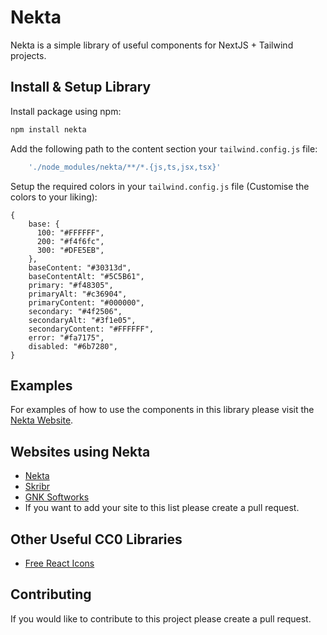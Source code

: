 # Nekta
Nekta is a simple library of useful components for NextJS + Tailwind projects.

## Install & Setup Library

Install package using npm:

```bash
npm install nekta
```

Add the following path to the content section your `tailwind.config.js` file:

```js
    './node_modules/nekta/**/*.{js,ts,jsx,tsx}'
```

Setup the required colors in your `tailwind.config.js` file (Customise the colors to your liking):

```
{ 
    base: {
      100: "#FFFFFF",
      200: "#f4f6fc",
      300: "#DFE5EB",
    },
    baseContent: "#30313d",
    baseContentAlt: "#5C5B61",
    primary: "#f48305",
    primaryAlt: "#c36904",
    primaryContent: "#000000",
    secondary: "#4f2506",
    secondaryAlt: "#3f1e05",
    secondaryContent: "#FFFFFF",
    error: "#fa7175",
    disabled: "#6b7280",
}
```

## Examples

For examples of how to use the components in this library please visit the [Nekta Website](https://www.getnekta.com).

## Websites using Nekta
- [Nekta](https://www.getnekta.com)
- [Skribr](https://www.skribr.com)
- [GNK Softworks](https://www.gnksoftworks.com)
- If you want to add your site to this list please create a pull request.

## Other Useful CC0 Libraries

- [Free React Icons](https://www.npmjs.com/package/free-react-icons)

## Contributing
If you would like to contribute to this project please create a pull request.